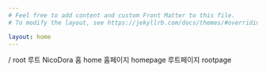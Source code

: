 ```yaml
---
# Feel free to add content and custom Front Matter to this file.
# To modify the layout, see https://jekyllrb.com/docs/themes/#overriding-theme-defaults

layout: home
---
```


/ root 루트 NicoDora 홈 home 홈페이지 homepage 루트페이지 rootpage